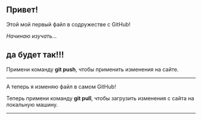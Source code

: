 ## Привет!

Этой мой первый файл в содружестве с GitHub!

*Начинаю изучать...*

## да будет так!!!

Примени команду **git push**, чтобы применить изменения на сайте.

***
А теперь я изменяю файл в самом GitHub!

Теперь примени команду **git pull**, чтобы загрузить изменения с сайта на локальную машину.

---





